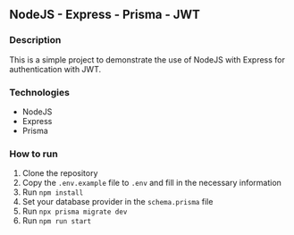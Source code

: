 ## NodeJS - Express - Prisma - JWT

### Description

This is a simple project to demonstrate the use of NodeJS with Express for authentication with JWT.

### Technologies

- NodeJS
- Express
- Prisma

### How to run

1. Clone the repository
2. Copy the `.env.example` file to `.env` and fill in the necessary information
3. Run `npm install`
4. Set your database provider in the `schema.prisma` file
5. Run `npx prisma migrate dev`
6. Run `npm run start`